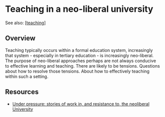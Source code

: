 <!--
 Copyright (C) 2023 David Jones
 
 This file is part of memex.
 
 memex is free software: you can redistribute it and/or modify
 it under the terms of the GNU General Public License as published by
 the Free Software Foundation, either version 3 of the License, or
 (at your option) any later version.
 
 memex is distributed in the hope that it will be useful,
 but WITHOUT ANY WARRANTY; without even the implied warranty of
 MERCHANTABILITY or FITNESS FOR A PARTICULAR PURPOSE.  See the
 GNU General Public License for more details.
 
 You should have received a copy of the GNU General Public License
 along with memex.  If not, see <http://www.gnu.org/licenses/>.
-->

# Teaching in a neo-liberal university 

See also: [[teaching]]

## Overview 

Teaching typically occurs within a formal education system, increasingly that system - especially in tertiary education - is increasingly neo-liberal. The purpose of neo-liberal approaches perhaps are not always conducive to effective learning and teaching. There are likely to be tensions. Questions about how to resolve those tensions. About how to effectively teaching within such a setting. 

## Resources 

- [Under pressure: stories of work in, and resistance to, the neoliberal University](https://workinginthemodernuniversity.wordpress.com/)

[//begin]: # "Autogenerated link references for markdown compatibility"
[teaching]: teaching "Teaching"
[//end]: # "Autogenerated link references"